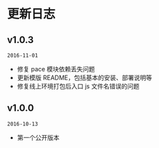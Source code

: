 # 更新日志

## v1.0.3

`2016-11-01`

- 修复 pace 模块依赖丢失问题
- 更新模版 README，包括基本的安装、部署说明等
- 修复线上环境打包后入口 js 文件名错误的问题

## v1.0.0

`2016-10-13`

- 第一个公开版本